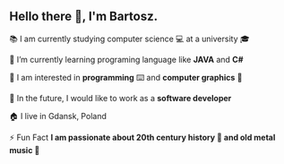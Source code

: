 ## Hello there 👋, I'm Bartosz.

:books: I am currently studying computer science :computer: at a university :mortar_board:

🌱 I’m currently learning programing language like <b>JAVA</b> and <b>C#</b>

👀 I am interested in <b>programming</b> :keyboard: and <b>computer graphics</b> :art:

💎 In the future, I would like to work as a <b>software developer</b>

:house: I live in Gdansk, Poland

:zap: Fun Fact <b>I am passionate about 20th century history :vhs: and old metal music :metal:</b>
<!---
ketrabx1x/ketrabx1x is a ✨ special ✨ repository because its `README.md` (this file) appears on your GitHub profile.
You can click the Preview link to take a look at your changes.
--->

